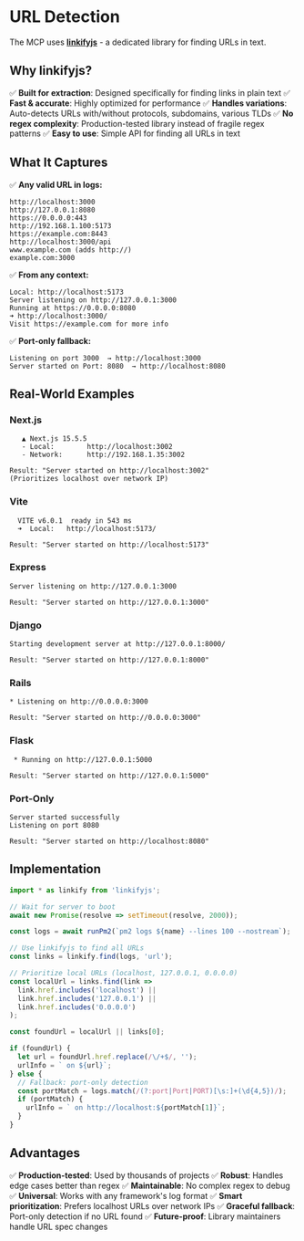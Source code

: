 # URL Detection

The MCP uses **[linkifyjs](https://linkify.js.org/)** - a dedicated library for finding URLs in text.

## Why linkifyjs?

✅ **Built for extraction**: Designed specifically for finding links in plain text
✅ **Fast & accurate**: Highly optimized for performance
✅ **Handles variations**: Auto-detects URLs with/without protocols, subdomains, various TLDs
✅ **No regex complexity**: Production-tested library instead of fragile regex patterns
✅ **Easy to use**: Simple API for finding all URLs in text

## What It Captures

✅ **Any valid URL in logs:**
```
http://localhost:3000
http://127.0.0.1:8080
https://0.0.0.0:443
http://192.168.1.100:5173
https://example.com:8443
http://localhost:3000/api
www.example.com (adds http://)
example.com:3000
```

✅ **From any context:**
```
Local: http://localhost:5173
Server listening on http://127.0.0.1:3000
Running at https://0.0.0.0:8080
➜ http://localhost:3000/
Visit https://example.com for more info
```

✅ **Port-only fallback:**
```
Listening on port 3000  → http://localhost:3000
Server started on Port: 8080  → http://localhost:8080
```

## Real-World Examples

### Next.js
```
   ▲ Next.js 15.5.5
   - Local:        http://localhost:3002
   - Network:      http://192.168.1.35:3002

Result: "Server started on http://localhost:3002"
(Prioritizes localhost over network IP)
```

### Vite
```
  VITE v6.0.1  ready in 543 ms
  ➜  Local:   http://localhost:5173/

Result: "Server started on http://localhost:5173"
```

### Express
```
Server listening on http://127.0.0.1:3000

Result: "Server started on http://127.0.0.1:3000"
```

### Django
```
Starting development server at http://127.0.0.1:8000/

Result: "Server started on http://127.0.0.1:8000"
```

### Rails
```
* Listening on http://0.0.0.0:3000

Result: "Server started on http://0.0.0.0:3000"
```

### Flask
```
 * Running on http://127.0.0.1:5000

Result: "Server started on http://127.0.0.1:5000"
```

### Port-Only
```
Server started successfully
Listening on port 8080

Result: "Server started on http://localhost:8080"
```

## Implementation

```typescript
import * as linkify from 'linkifyjs';

// Wait for server to boot
await new Promise(resolve => setTimeout(resolve, 2000));

const logs = await runPm2(`pm2 logs ${name} --lines 100 --nostream`);

// Use linkifyjs to find all URLs
const links = linkify.find(logs, 'url');

// Prioritize local URLs (localhost, 127.0.0.1, 0.0.0.0)
const localUrl = links.find(link =>
  link.href.includes('localhost') ||
  link.href.includes('127.0.0.1') ||
  link.href.includes('0.0.0.0')
);

const foundUrl = localUrl || links[0];

if (foundUrl) {
  let url = foundUrl.href.replace(/\/+$/, '');
  urlInfo = ` on ${url}`;
} else {
  // Fallback: port-only detection
  const portMatch = logs.match(/(?:port|Port|PORT)[\s:]+(\d{4,5})/);
  if (portMatch) {
    urlInfo = ` on http://localhost:${portMatch[1]}`;
  }
}
```

## Advantages

✅ **Production-tested**: Used by thousands of projects
✅ **Robust**: Handles edge cases better than regex
✅ **Maintainable**: No complex regex to debug
✅ **Universal**: Works with any framework's log format
✅ **Smart prioritization**: Prefers localhost URLs over network IPs
✅ **Graceful fallback**: Port-only detection if no URL found
✅ **Future-proof**: Library maintainers handle URL spec changes

